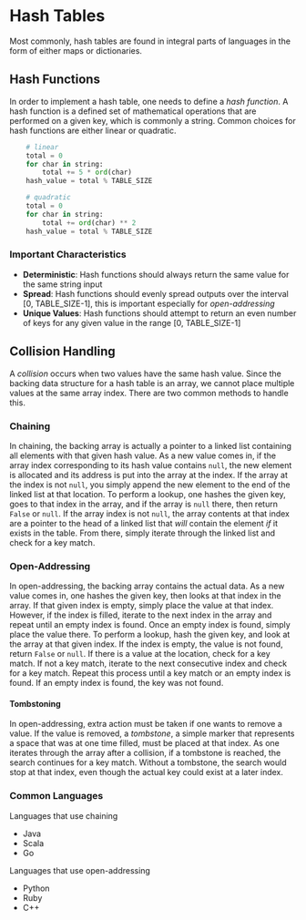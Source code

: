 # Hash Tables

Most commonly, hash tables are found in integral parts of languages in the form of either maps or dictionaries.

## Hash Functions

In order to implement a hash table, one needs to define a _hash function_. A hash function is a defined set of mathematical
operations that are performed on a given key, which is commonly a string. Common choices for hash functions are either linear
or quadratic.

```python
    # linear
    total = 0
    for char in string:
        total += 5 * ord(char)
    hash_value = total % TABLE_SIZE
```

```python
    # quadratic
    total = 0
    for char in string:
        total += ord(char) ** 2
    hash_value = total % TABLE_SIZE
```

### Important Characteristics

- **Deterministic**: Hash functions should always return the same value for the same string input
- **Spread**: Hash functions should evenly spread outputs over the interval [0, TABLE_SIZE-1], this is important especially for _open-addressing_
- **Unique Values**: Hash functions should attempt to return an even number of keys for any given value in the range [0, TABLE_SIZE-1]

## Collision Handling

A _collision_ occurs when two values have the same hash value. Since the backing data structure for a hash table is an array, we cannot place multiple values
at the same array index. There are two common methods to handle this.

### Chaining

In chaining, the backing array is actually a pointer to a linked list containing all elements with that given hash value.
As a new value comes in, if the array index corresponding to its hash value contains `null`, the new element is allocated and its address is put into the array at the index.
If the array at the index is not `null`, you simply append the new element to the end of the linked list at that location.
To perform a lookup, one hashes the given key, goes to that index in the array, and if the array is `null` there, then return `False` or `null`. If the array index is not `null`, the array contents at that index are a pointer to the head of a linked list that _will_ contain the element _if_ it exists in the table. From there, simply iterate through the linked list and check for a key match.

### Open-Addressing

In open-addressing, the backing array contains the actual data. As a new value comes in, one hashes the given key, then looks at that index in the array. If that given index is empty, simply place the value at that index. However, if the index is filled, iterate to the next index in the array and repeat until an empty index is found.
Once an empty index is found, simply place the value there.
To perform a lookup, hash the given key, and look at the array at that given index. If the index is empty, the value is not found, return `False` or `null`. If there is a value at the location, check for a key match. If not a key match, iterate to the next consecutive index and check for a key match. Repeat this process until a key match or an empty index is found. If an empty index is found, the key was not found.

#### Tombstoning

In open-addressing, extra action must be taken if one wants to remove a value. If the value is removed, a _tombstone_, a simple marker that represents a space that was at one time filled, must be placed at that index. As one iterates through the array after a collision, if a tombstone is reached, the search continues for a key match. Without a tombstone, the search would stop at that index, even though the actual key could exist at a later index.

### Common Languages

Languages that use chaining

- Java
- Scala
- Go

Languages that use open-addressing

- Python
- Ruby
- C++

